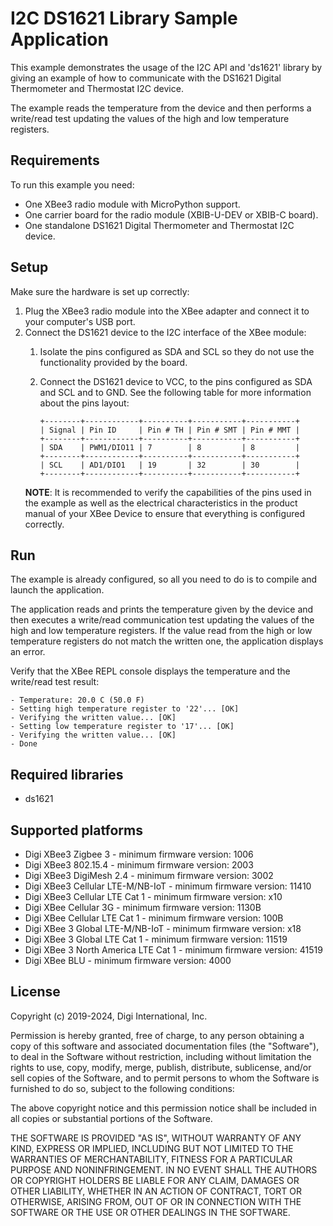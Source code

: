 I2C DS1621 Library Sample Application
=====================================

This example demonstrates the usage of the I2C API and 'ds1621' library by
giving an example of how to communicate with the DS1621 Digital Thermometer
and Thermostat I2C device.

The example reads the temperature from the device and then performs a
write/read test updating the values of the high and low temperature registers.

Requirements
------------

To run this example you need:

* One XBee3 radio module with MicroPython support.
* One carrier board for the radio module (XBIB-U-DEV or XBIB-C board).
* One standalone DS1621 Digital Thermometer and Thermostat I2C device.

Setup
-----

Make sure the hardware is set up correctly:

1. Plug the XBee3 radio module into the XBee adapter and connect it to your
   computer's USB port.
2. Connect the DS1621 device to the I2C interface of the XBee module:
     1. Isolate the pins configured as SDA and SCL so they do not use the
        functionality provided by the board.
     2. Connect the DS1621 device to VCC, to the pins configured as SDA and SCL
        and to GND. See the following table for more information about the pins
        layout:

            +--------+------------+----------+-----------+-----------+
            | Signal | Pin ID     | Pin # TH | Pin # SMT | Pin # MMT |
            +--------+------------+----------+-----------+-----------+
            | SDA    | PWM1/DIO11 | 7        | 8         | 8         |
            +--------+------------+----------+-----------+-----------+
            | SCL    | AD1/DIO1   | 19       | 32        | 30        |
            +--------+------------+----------+-----------+-----------+

   **NOTE**: It is recommended to verify the capabilities of the pins used in
   the example as well as the electrical characteristics in the product manual
   of your XBee Device to ensure that everything is configured correctly.

Run
---

The example is already configured, so all you need to do is to compile and
launch the application.

The application reads and prints the temperature given by the device and then
executes a write/read communication test updating the values of the high and
low temperature registers. If the value read from the high or low temperature
registers do not match the written one, the application displays an error.

Verify that the XBee REPL console displays the temperature and the write/read
test result:

    - Temperature: 20.0 C (50.0 F)
    - Setting high temperature register to '22'... [OK]
    - Verifying the written value... [OK]
    - Setting low temperature register to '17'... [OK]
    - Verifying the written value... [OK]
    - Done

Required libraries
--------------------

* ds1621

Supported platforms
-------------------

* Digi XBee3 Zigbee 3 - minimum firmware version: 1006
* Digi XBee3 802.15.4 - minimum firmware version: 2003
* Digi XBee3 DigiMesh 2.4 - minimum firmware version: 3002
* Digi XBee3 Cellular LTE-M/NB-IoT - minimum firmware version: 11410
* Digi XBee3 Cellular LTE Cat 1 - minimum firmware version: x10
* Digi XBee Cellular 3G - minimum firmware version: 1130B
* Digi XBee Cellular LTE Cat 1 - minimum firmware version: 100B
* Digi XBee 3 Global LTE-M/NB-IoT - minimum firmware version: x18
* Digi XBee 3 Global LTE Cat 1 - minimum firmware version: 11519
* Digi XBee 3 North America LTE Cat 1 - minimum firmware version: 41519
* Digi XBee BLU - minimum firmware version: 4000

License
-------

Copyright (c) 2019-2024, Digi International, Inc.

Permission is hereby granted, free of charge, to any person obtaining a copy
of this software and associated documentation files (the "Software"), to deal
in the Software without restriction, including without limitation the rights
to use, copy, modify, merge, publish, distribute, sublicense, and/or sell
copies of the Software, and to permit persons to whom the Software is
furnished to do so, subject to the following conditions:

The above copyright notice and this permission notice shall be included in all
copies or substantial portions of the Software.

THE SOFTWARE IS PROVIDED "AS IS", WITHOUT WARRANTY OF ANY KIND, EXPRESS OR
IMPLIED, INCLUDING BUT NOT LIMITED TO THE WARRANTIES OF MERCHANTABILITY,
FITNESS FOR A PARTICULAR PURPOSE AND NONINFRINGEMENT. IN NO EVENT SHALL THE
AUTHORS OR COPYRIGHT HOLDERS BE LIABLE FOR ANY CLAIM, DAMAGES OR OTHER
LIABILITY, WHETHER IN AN ACTION OF CONTRACT, TORT OR OTHERWISE, ARISING FROM,
OUT OF OR IN CONNECTION WITH THE SOFTWARE OR THE USE OR OTHER DEALINGS IN THE
SOFTWARE.
